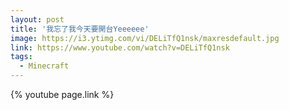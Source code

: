 ```yaml
---
layout: post
title: '我忘了我今天要開台Yeeeeee'
image: https://i3.ytimg.com/vi/DELiTfQ1nsk/maxresdefault.jpg
link: https://www.youtube.com/watch?v=DELiTfQ1nsk
tags:
  - Minecraft
---
```


{% youtube page.link %}
